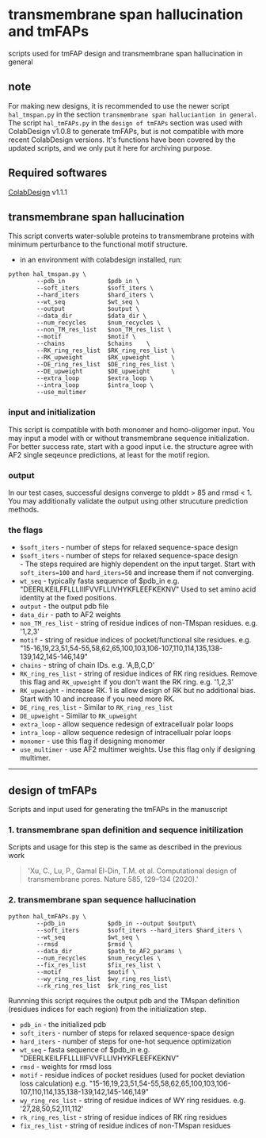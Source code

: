 # transmembrane span hallucination and tmFAPs

scripts used for tmFAP design and transmembrane span hallucination in general

## note

For making new designs, it is recommended to use the newer script `hal_tmspan.py` in the section `transmembrane span halluciantion in general`. The script `hal_tmFAPs.py` in the `design of tmFAPs` section was used with ColabDesign v1.0.8 to generate tmFAPs, but is not compatible with more recent ColabDesign versions. It's functions have been covered by the updated scripts, and we only put it here for archiving purpose.

## Required softwares 

[ColabDesign](https://github.com/sokrypton/ColabDesign)  v1.1.1

## transmembrane span hallucination

This script converts water-soluble proteins to transmembrane proteins with minimum perturbance to the functional motif structure.

- in an environment with colabdesign installed, run:  

```
python hal_tmspan.py \
        --pdb_in            $pdb_in \
        --soft_iters        $soft_iters \
        --hard_iters        $hard_iters \
        --wt_seq            $wt_seq \
        --output            $output \
        --data_dir          $data_dir \
        --num_recycles      $num_recycles \
        --non_TM_res_list   $non_TM_res_list \
        --motif             $motif \
        --chains            $chains    \
        --RK_ring_res_list  $RK_ring_res_list \
        --RK_upweight       $RK_upweight      \
        --DE_ring_res_list  $DE_ring_res_list \
        --DE_upweight       $DE_upweight      \
        --extra_loop        $extra_loop \
        --intra_loop        $intra_loop \
        --use_multimer 
```
### input and initialization

This script is compatible with both monomer and homo-oligomer input. You may input a model with or without transmembrane sequence initialization. For better success rate, start with a good input i.e. the structure agree with AF2 single seqeunce predictions, at least for the motif region.

### output 

In our test cases, successful designs converge to plddt > 85 and rmsd < 1. You may additionally validate the output using other strucuture prediction methods.

### the flags

- `$soft_iters`         - number of steps for relaxed sequence-space design  
- `$soft_iters`         - number of steps for relaxed sequence-space design  
        - The steps required are highly dependent on the input target. Start with `soft_iters=100` and `hard_iters=50` and increase them if not converging.  
- `wt_seq`              - typically fasta sequence of $pdb_in  e.g. "DEERLKEILFFLLLIIIFVVFLLIVHYKFLEEFKEKNV"  Used to set amino acid identity at the fixed positions. 
- `output`              - the output pdb file  
- `data_dir`            - path to AF2 weights  
- `non_TM_res_list`     - string of residue indices of non-TMspan residues. e.g. '1,2,3'  
- `motif`               - string of residue indices of pocket/functional site residues.  e.g. "15-16,19,23,51,54-55,58,62,65,100,103,106-107,110,114,135,138-139,142,145-146,149"  
- `chains`              - string of chain IDs. e.g. 'A,B,C,D'  
- `RK_ring_res_list`    - string of residue indices of RK ring residues. Remove this flag and `RK_upweight` if you don't want the RK ring.  e.g. '1,2,3'  
- `RK_upweight`         - increase RK. 1 is allow design of RK but no additional bias. Start with 10 and increase if you need more RK.  
- `DE_ring_res_list`    - Similar to `RK_ring_res_list`  
- `DE_upweight`         - Similar to `RK_upweight`  
- `extra_loop`          - allow sequence redesign of extracellualr polar loops  
- `intra_loop`          - allow sequence redesign of intracellualr polar loops  
- `monomer`             - use this flag if designing monomer  
- `use_multimer`        - use AF2 multimer weights. Use this flag only if designing multimer.  


---

## design of tmFAPs

Scripts and input used for generating the tmFAPs in the manuscript

### 1. transmembrane span definition and sequence initilization

Scripts and usage for this step is the same as described in the previous work  

> 'Xu, C., Lu, P., Gamal El-Din, T.M. et al. Computational design of transmembrane pores. Nature 585, 129–134 (2020).'

### 2. transmembrane span sequence hallucination

```
python hal_tmFAPs.py \
        --pdb_in            $pdb_in --output $output\
        --soft_iters        $soft_iters --hard_iters $hard_iters \
        --wt_seq            $wt_seq \
        --rmsd              $rmsd \
        --data_dir          $path_to_AF2_params \
        --num_recycles      $num_recycles \
        --fix_res_list      $fix_res_list \
        --motif             $motif \
        --wy_ring_res_list  $wy_ring_res_list\
        --rk_ring_res_list  $rk_ring_res_list
```

Runnning this script requires the output pdb and the TMspan definition (residues indices for each region) from the initialization step.

- `pdb_in`                 - the initialized pdb  
- `soft_iters`             - number of steps for relaxed sequence-space design  
- `hard_iters`             - number of steps for one-hot sequence optimization  
- `wt_seq`                 - fasta sequence of $pdb_in e.g. "DEERLKEILFFLLLIIIFVVFLLIVHYKFLEEFKEKNV"  
- `rmsd`                   - weights for rmsd loss  
- `motif`                  - residue indices of pocket residues (used for pocket deviation loss calculation) e.g. "15-16,19,23,51,54-55,58,62,65,100,103,106-107,110,114,135,138-139,142,145-146,149"  
- `wy_ring_res_list`       - string of residue indices of WY ring residues. e.g. '27,28,50,52,111,112'  
- `rk_ring_res_list`       - string of residue indices of RK ring residues  
- `fix_res_list`           - string of residue indices of non-TMspan residues  


